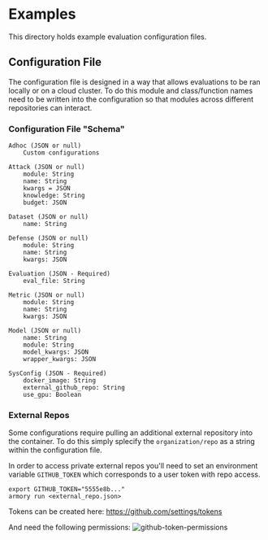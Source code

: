# Examples

This directory holds example evaluation configuration files.


## Configuration File
The configuration file is designed in a way that allows evaluations to be ran locally 
or on a cloud cluster. To do this module and class/function names need to be written 
into the configuration so that modules across different repositories can interact.


### Configuration File "Schema"
```
Adhoc (JSON or null)
    Custom configurations

Attack (JSON or null)
    module: String 
    name: String
    kwargs = JSON
    knowledge: String
    budget: JSON

Dataset (JSON or null)
    name: String

Defense (JSON or null)
    module: String
    name: String
    kwargs: JSON

Evaluation (JSON - Required)
    eval_file: String

Metric (JSON or null)
    module: String
    name: String
    kwargs: JSON

Model (JSON or null)
    name: String
    module: String
    model_kwargs: JSON
    wrapper_kwargs: JSON

SysConfig (JSON - Required)
    docker_image: String
    external_github_repo: String
    use_gpu: Boolean
```

### External Repos
Some configurations require pulling an additional external repository into the 
container. To do this simply splecify the `organization/repo` as a string within the 
configuration file. 

In order to access private external repos you'll need to set an 
environment variable `GITHUB_TOKEN` which corresponds to a user token 
with repo access.

```
export GITHUB_TOKEN="5555e8b..."
armory run <external_repo.json>
```

Tokens can be created here:
https://github.com/settings/tokens

And need the following permissions:
![github-token-permissions](https://user-images.githubusercontent.com/18154355/72368576-5aa1c180-36cc-11ea-9c2d-b7b1ca750018.png)
